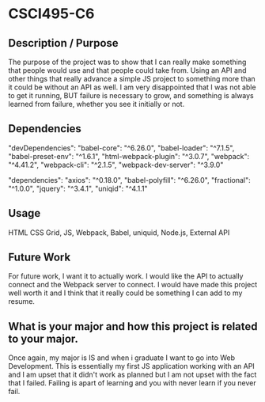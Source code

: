# CSCI495-C6

## Description / Purpose
The purpose of the project was to show that I can really make something that people would use and that people could take from. Using an API and other things that really advance a simple JS project to something more than it could be without an API as well. I am very disappointed that I was not able to get it running, BUT failure is necessary to grow, and something is always learned from failure, whether you see it initially or not. 

## Dependencies
"devDependencies":
    "babel-core": "^6.26.0",
    "babel-loader": "^7.1.5",
    "babel-preset-env": "^1.6.1",
    "html-webpack-plugin": "^3.0.7",
    "webpack": "^4.41.2",
    "webpack-cli": "^2.1.5",
    "webpack-dev-server": "^3.9.0"
  
  "dependencies":
    "axios": "^0.18.0",
    "babel-polyfill": "^6.26.0",
    "fractional": "^1.0.0",
    "jquery": "^3.4.1",
    "uniqid": "^4.1.1"
 

## Usage
HTML CSS Grid, JS, Webpack, Babel, uniquid, Node.js, External API 

## Future Work
For future work, I want it to actually work. I would like the API to actually connect and the Webpack server to connect. I would have made this project well worth it and I think that it really could be something I can add to my resume.


## What is your major and how this project is related to your major.
Once again, my major is IS and when i graduate I want to go into Web Development. This is essentially my first JS application working with an API and I am upset that it didn't work as planned but I am not upset with the fact that I failed. Failing is apart of learning and you with never learn if you never fail. 
